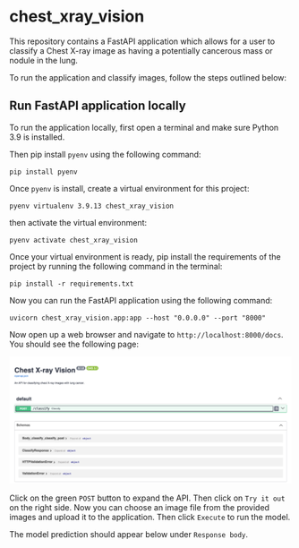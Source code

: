 # chest_xray_vision

This repository contains a FastAPI application which allows for a user to classify a
Chest X-ray image as having a potentially cancerous mass or nodule in the lung.

To run the application and classify images, follow the steps outlined below:

## Run FastAPI application locally

To run the application locally, first open a terminal and make sure Python 3.9 is installed.

Then pip install `pyenv` using the following command:

```
pip install pyenv
```

Once `pyenv` is install, create a virtual environment for this project:

```
pyenv virtualenv 3.9.13 chest_xray_vision
```

then activate the virtual environment:

```
pyenv activate chest_xray_vision
```

Once your virtual environment is ready, pip install the requirements of the project by running the following command in the terminal:

```
pip install -r requirements.txt
```

Now you can run the FastAPI application using the following command:

```
uvicorn chest_xray_vision.app:app --host "0.0.0.0" --port "8000"
```

Now open up a web browser and navigate to `http://localhost:8000/docs`. You should see the following page:

![swagger_ui](swagger_ui.png)

Click on the green `POST` button to expand the API. Then click on `Try it out` on the right side. Now you can choose an image file from the provided images and upload it to the application. Then click `Execute` to run the model.

The model prediction should appear below under `Response body`.